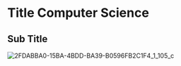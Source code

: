 # Title Computer Science #
## Sub Title ##
![2FDABBA0-15BA-4BDD-BA39-B0596FB2C1F4_1_105_c](https://github.com/K-Schriber/Unit-1-Comp-Sci/assets/142757998/45ecd77c-15b6-4a47-bce9-cb83458b77d7)
